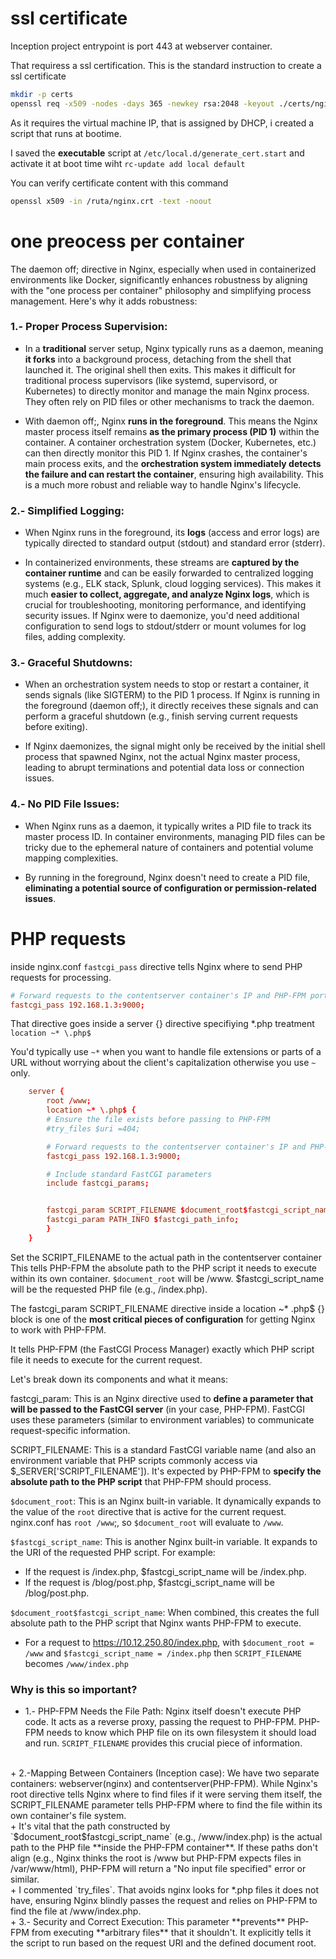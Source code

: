 # ssl certificate

Inception project entrypoint is port 443 at webserver container. 

That requiress a ssl certification. This is the standard instruction to create a ssl certificate


```bash
mkdir -p certs
openssl req -x509 -nodes -days 365 -newkey rsa:2048 -keyout ./certs/nginx.key -out ./certs/nginx.crt -subj "/C=ES/ST=Catalonia/L=Barcelona/O=42barcelona.com/CN=10.12.250.80"
```

As it requires the virtual machine IP, that is assigned by DHCP, i created a script that runs at bootime.

I saved the **executable** script at `/etc/local.d/generate_cert.start` and activate it at boot time wiht `rc-update add local default`

You can verify certificate content with this command

```bash
openssl x509 -in /ruta/nginx.crt -text -noout
```


# one preocess per container
The daemon off; directive in Nginx, especially when used in containerized environments like Docker, significantly enhances robustness by aligning with the "one process per container" philosophy and simplifying process management. Here's why it adds robustness:

### 1.- Proper Process Supervision:

+ In a **traditional** server setup, Nginx typically runs as a daemon, meaning **it forks** into a background process, detaching from the shell that launched it. The original shell then exits. This makes it difficult for traditional process supervisors (like systemd, supervisord, or Kubernetes) to directly monitor and manage the main Nginx process. They often rely on PID files or other mechanisms to track the daemon.
    
+ With daemon off;, Nginx **runs in the foreground**. This means the Nginx master process itself remains **as the primary process (PID 1)** within the container. A container orchestration system (Docker, Kubernetes, etc.) can then directly monitor this PID 1. If Nginx crashes, the container's main process exits, and the **orchestration system immediately detects the failure and can restart the container**, ensuring high availability. This is a much more robust and reliable way to handle Nginx's lifecycle.

### 2.- Simplified Logging:

+ When Nginx runs in the foreground, its **logs** (access and error logs) are typically directed to standard output (stdout) and standard error (stderr).
    
+ In containerized environments, these streams are **captured by the container runtime** and can be easily forwarded to centralized logging systems (e.g., ELK stack, Splunk, cloud logging services). This makes it much **easier to collect, aggregate, and analyze Nginx logs**, which is crucial for troubleshooting, monitoring performance, and identifying security issues. If Nginx were to daemonize, you'd need additional configuration to send logs to stdout/stderr or mount volumes for log files, adding complexity.

### 3.- Graceful Shutdowns:

+ When an orchestration system needs to stop or restart a container, it sends signals (like SIGTERM) to the PID 1 process. If Nginx is running in the foreground (daemon off;), it directly receives these signals and can perform a graceful shutdown (e.g., finish serving current requests before exiting).
    
+ If Nginx daemonizes, the signal might only be received by the initial shell process that spawned Nginx, not the actual Nginx master process, leading to abrupt terminations and potential data loss or connection issues.

### 4.- No PID File Issues:

+ When Nginx runs as a daemon, it typically writes a PID file to track its master process ID. In container environments, managing PID files can be tricky due to the ephemeral nature of containers and potential volume mapping complexities.

+ By running in the foreground, Nginx doesn't need to create a PID file, **eliminating a potential source of configuration or permission-related issues**.


# PHP requests
inside nginx.conf `fastcgi_pass` directive tells Nginx where to send PHP requests for processing.

```conf
# Forward requests to the contentserver container's IP and PHP-FPM port
fastcgi_pass 192.168.1.3:9000;
```

That directive goes inside a server {} directive specifiying *.php treatment `location ~* \.php$ `

You'd typically use `~*` when you want to handle file extensions or parts of a URL without worrying about the client's capitalization otherwise you use `~` only.


```conf
    server {
        root /www; 
        location ~* \.php$ {
        # Ensure the file exists before passing to PHP-FPM
        #try_files $uri =404;

        # Forward requests to the contentserver container's IP and PHP-FPM port
        fastcgi_pass 192.168.1.3:9000;

        # Include standard FastCGI parameters
        include fastcgi_params;


        fastcgi_param SCRIPT_FILENAME $document_root$fastcgi_script_name;
        fastcgi_param PATH_INFO $fastcgi_path_info;
        }
    }
```

Set the SCRIPT_FILENAME to the actual path in the contentserver container 
This tells PHP-FPM the absolute path to the PHP script it needs to execute within its own container. 
`$document_root` will be /www. $fastcgi_script_name will be the requested PHP file (e.g., /index.php).


The fastcgi_param SCRIPT_FILENAME directive inside a location ~* \.php$ {} block is one of the **most critical pieces of configuration** for getting Nginx to work with PHP-FPM.

It tells PHP-FPM (the FastCGI Process Manager) exactly which PHP script file it needs to execute for the current request.

Let's break down its components and what it means:

fastcgi_param: This is an Nginx directive used to **define a parameter that will be passed to the FastCGI server** (in your case, PHP-FPM). FastCGI uses these parameters (similar to environment variables) to communicate request-specific information.

SCRIPT_FILENAME: This is a standard FastCGI variable name (and also an environment variable that PHP scripts commonly access via $_SERVER['SCRIPT_FILENAME']). It's expected by PHP-FPM to **specify the absolute path to the PHP script** that PHP-FPM should process.

`$document_root`: This is an Nginx built-in variable. It dynamically expands to the value of the `root` directive that is active for the current request. nginx.conf has `root /www`;, so `$document_root` will evaluate to `/www`.

`$fastcgi_script_name`: This is another Nginx built-in variable. It expands to the URI of the requested PHP script. For example:

+ If the request is /index.php, $fastcgi_script_name will be /index.php.
+ If the request is /blog/post.php, $fastcgi_script_name will be /blog/post.php.

`$document_root$fastcgi_script_name`: When combined, this creates the full absolute path to the PHP script that Nginx wants PHP-FPM to execute.

+ For a request to https://10.12.250.80/index.php, with `$document_root = /www` and `$fastcgi_script_name = /index.php` then `SCRIPT_FILENAME` becomes `/www/index.php`

### Why is this so important?

+ 1.- PHP-FPM Needs the File Path: Nginx itself doesn't execute PHP code. It acts as a reverse proxy, passing the request to PHP-FPM. PHP-FPM needs to know which PHP file on its own filesystem it should load and run. `SCRIPT_FILENAME` provides this crucial piece of information.
<br>
+ 2.-Mapping Between Containers (Inception case): We have two separate containers: webserver(nginx) and contentserver(PHP-FPM). While Nginx's root directive tells Nginx where to find files if it were serving them itself, the SCRIPT_FILENAME parameter tells PHP-FPM where to find the file within its own container's file system. 
  <br>
    + It's vital that the path constructed by `$document_root$fastcgi_script_name` (e.g., /www/index.php) is the actual path to the PHP file **inside the PHP-FPM container**. If these paths don't align (e.g., Nginx thinks the root is /www but PHP-FPM expects files in /var/www/html), PHP-FPM will return a "No input file specified" error or similar. 
    <br>
    + I commented `try_files`. That avoids nginx looks for *.php files it does not have, ensuring Nginx blindly passes the request and relies on PHP-FPM to find the file at /www/index.php.
<br>
+ 3.- Security and Correct Execution: This parameter **prevents** PHP-FPM from executing **arbitrary files** that it shouldn't. It explicitly tells it the script to run based on the request URI and the defined document root.